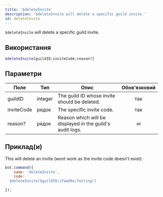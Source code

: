 ```yaml
---
title: '$deleteInvite'
description: '$deleteInvite will delete a specific guild invite.'
id: deleteInvite
---
```


`$deleteInvite` will delete a specific guild invite.

## Використання

```php
$deleteInvite[guildID;inviteCode;reason?]
```

## Параметри

| Поле       | Тип     | Опис                                                      | Обов'язковий |
| ---------- | ------- | --------------------------------------------------------- |:------------:|
| guildID    | integer | The guild ID whose invite should be deleted.              |     так      |
| inviteCode | рядок   | The specific invite code.                                 |     так      |
| reason?    | рядок   | Reason which will be displayed in the guild's audit logs. |      ні      |

## Приклад(и)

This will delete an invite (wont work as the invite code doesn't exist):

```javascript
bot.command({
    name: 'deleteInvite',
    code: `
  $deleteInvite[$guildID;ifawd9a;Testing!]
  `
});
```
